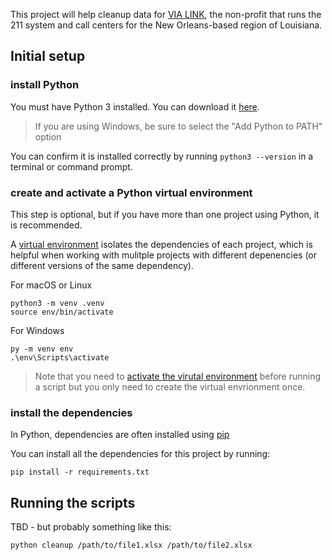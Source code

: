 This project will help cleanup data for [VIA LINK](https://vialink.org/), the non-profit that runs the 211 system and call centers for the New Orleans-based region of Louisiana. 

## Initial setup

### install Python 

You must have Python 3 installed.  You can download it [here](https://www.python.org/downloads/).

> If you are using Windows, be sure to select the "Add Python to PATH" option 

You can confirm it is installed correctly by running `python3 --version` in a terminal or command prompt.  

### create and activate a Python virtual environment 

This step is optional, but if you have more than one project using Python, it is recommended.

A [virtual environment](https://docs.python.org/3/library/venv.html#creating-virtual-environments) isolates the dependencies
of each project, which is helpful when working with mulitple projects with different depenencies (or different versions of the same dependency).

For macOS or Linux
```
python3 -m venv .venv
source env/bin/activate
```

For Windows

```
py -m venv env
.\env\Scripts\activate
```

> Note that you need to [activate the virutal environment](https://packaging.python.org/guides/installing-using-pip-and-virtual-environments/#activating-a-virtual-environment) 
> before running a script but you only need to create the virtual envrionment once. 

### install the dependencies

In Python, dependencies are often installed using [pip](https://packaging.python.org/guides/installing-using-pip-and-virtual-environments/#installing-pip)

You can install all the dependencies for this project by running:
```
pip install -r requirements.txt
```


## Running the scripts

TBD - but probably something like this:

```
python cleanup /path/to/file1.xlsx /path/to/file2.xlsx
```
